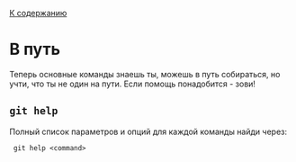 [К содержанию](/readme.md)

В путь
===

Теперь основные команды знаешь ты, можешь в путь собираться, но учти, что ты не один на пути. Если помощь понадобится - зови!

## `git help`

Полный список параметров и опций для каждой команды найди через:

     git help <command> 